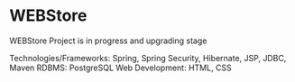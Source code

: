 # WEBStore

WEBStore Project is in progress and upgrading stage

Technologies/Frameworks: Spring, Spring Security, Hibernate, JSP, JDBC, Maven
RDBMS: PostgreSQL 
Web Development: HTML, CSS
